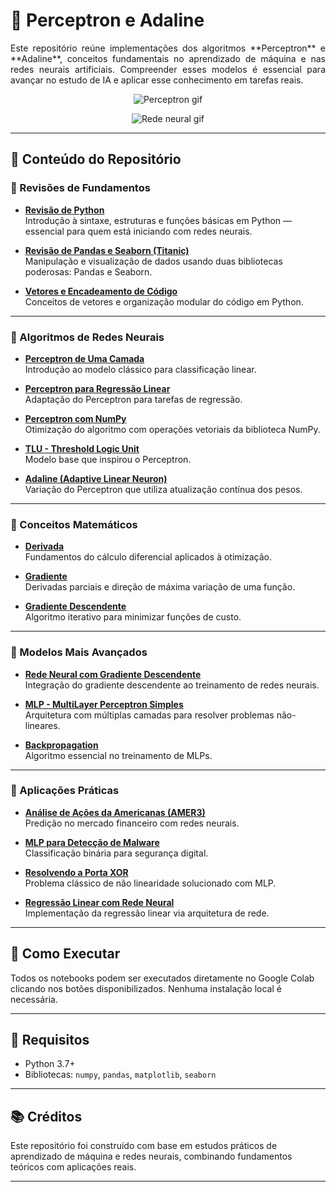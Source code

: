 # 🧠 Perceptron e Adaline

<p align="justify">
Este repositório reúne implementações dos algoritmos **Perceptron** e **Adaline**, conceitos fundamentais no aprendizado de máquina e nas redes neurais artificiais. Compreender esses modelos é essencial para avançar no estudo de IA e aplicar esse conhecimento em tarefas reais.
</p>

<p align="center">
  <img src="https://user-images.githubusercontent.com/73097560/115834477-dbab4500-a447-11eb-908a-139a6edaec5c.gif" alt="Perceptron gif">
</p>

<p align="center">
  <img src="https://miro.medium.com/v2/resize:fit:640/1*ZS7xxm9jkGIcRnH3QKs02g.gif" alt="Rede neural gif">
</p>

---

## :bookmark_tabs: Conteúdo do Repositório

### 🔁 Revisões de Fundamentos

- **[Revisão de Python](https://colab.research.google.com/github/Rafael-Barbosa/Perceptron_Adaline/blob/main/Revisao.ipynb)**  
  Introdução à sintaxe, estruturas e funções básicas em Python — essencial para quem está iniciando com redes neurais.

- **[Revisão de Pandas e Seaborn (Titanic)](https://colab.research.google.com/github/Rafael-Barbosa/Perceptron_Adaline/blob/main/Titanic.ipynb)**  
  Manipulação e visualização de dados usando duas bibliotecas poderosas: Pandas e Seaborn.

- **[Vetores e Encadeamento de Código](https://colab.research.google.com/github/Rafael-Barbosa/Perceptron_Adaline/blob/main/Vetores_e_Encadeamento.ipynb)**  
  Conceitos de vetores e organização modular do código em Python.

---

### 🧠 Algoritmos de Redes Neurais

- **[Perceptron de Uma Camada](https://colab.research.google.com/github/Rafael-Barbosa/Perceptron_Adaline/blob/main/Perceptron_Monolayer.ipynb)**  
  Introdução ao modelo clássico para classificação linear.

- **[Perceptron para Regressão Linear](https://colab.research.google.com/github/Rafael-Barbosa/Perceptron_Adaline/blob/main/Perceptron_para_regress%C3%A3o_linear.ipynb)**  
  Adaptação do Perceptron para tarefas de regressão.

- **[Perceptron com NumPy](https://colab.research.google.com/github/Rafael-Barbosa/Perceptron_Adaline/blob/main/Perceptron_Numpy.ipynb)**  
  Otimização do algoritmo com operações vetoriais da biblioteca NumPy.

- **[TLU - Threshold Logic Unit](https://colab.research.google.com/github/Rafael-Barbosa/Perceptron_Adaline/blob/main/TLU.ipynb)**  
  Modelo base que inspirou o Perceptron.

- **[Adaline (Adaptive Linear Neuron)](https://colab.research.google.com/github/Rafael-Barbosa/Perceptron_Adaline/blob/main/Pr%C3%A1tica_Adaline.ipynb)**  
  Variação do Perceptron que utiliza atualização contínua dos pesos.

---

### 📐 Conceitos Matemáticos

- **[Derivada](https://colab.research.google.com/github/Rafael-Barbosa/Perceptron_Adaline/blob/main/Derivada.ipynb)**  
  Fundamentos do cálculo diferencial aplicados à otimização.

- **[Gradiente](https://colab.research.google.com/github/Rafael-Barbosa/Perceptron_Adaline/blob/main/Gradiente.ipynb)**  
  Derivadas parciais e direção de máxima variação de uma função.

- **[Gradiente Descendente](https://colab.research.google.com/github/Rafael-Barbosa/Perceptron_Adaline/blob/main/Gradiente_Descendente.ipynb)**  
  Algoritmo iterativo para minimizar funções de custo.

---

### 🧬 Modelos Mais Avançados

- **[Rede Neural com Gradiente Descendente](https://colab.research.google.com/github/Rafael-Barbosa/Perceptron_Adaline/blob/main/Rede_Neural_com_GD_.ipynb)**  
  Integração do gradiente descendente ao treinamento de redes neurais.

- **[MLP - MultiLayer Perceptron Simples](https://colab.research.google.com/github/Rafael-Barbosa/Perceptron_Adaline/blob/main/MLP_Simples.ipynb)**  
  Arquitetura com múltiplas camadas para resolver problemas não-lineares.

- **[Backpropagation](https://colab.research.google.com/github/Rafael-Barbosa/Perceptron_Adaline/blob/main/Aplica%C3%A7%C3%A3o_Backpropagation.ipynb)**  
  Algoritmo essencial no treinamento de MLPs.

---

### 🧪 Aplicações Práticas

- **[Análise de Ações da Americanas (AMER3)](https://colab.research.google.com/github/Rafael-Barbosa/Perceptron_Adaline/blob/main/AMERICANAS.ipynb)**  
  Predição no mercado financeiro com redes neurais.

- **[MLP para Detecção de Malware](https://colab.research.google.com/github/Rafael-Barbosa/Perceptron_Adaline/blob/main/Classifica%C3%A7%C3%A3o.ipynb)**  
  Classificação binária para segurança digital.

- **[Resolvendo a Porta XOR](https://colab.research.google.com/github/Rafael-Barbosa/Perceptron_Adaline/blob/main/Problema_XOR.ipynb)**  
  Problema clássico de não linearidade solucionado com MLP.

- **[Regressão Linear com Rede Neural](https://colab.research.google.com/github/Rafael-Barbosa/Perceptron_Adaline/blob/main/Simples_Regress%C3%A3o.ipynb)**  
  Implementação da regressão linear via arquitetura de rede.

---

## 🚀 Como Executar

Todos os notebooks podem ser executados diretamente no Google Colab clicando nos botões disponibilizados. Nenhuma instalação local é necessária.

---

## 📌 Requisitos

- Python 3.7+
- Bibliotecas: `numpy`, `pandas`, `matplotlib`, `seaborn`

---

## 📚 Créditos

Este repositório foi construído com base em estudos práticos de aprendizado de máquina e redes neurais, combinando fundamentos teóricos com aplicações reais.

---
